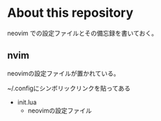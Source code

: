 # About this repository

neovim での設定ファイルとその備忘録を書いておく。

## nvim

neovimの設定ファイルが置かれている。


~/.configにシンボリックリンクを貼ってある

- init.lua
	- neovimの設定ファイル
